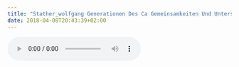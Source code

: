 ```yaml
---
title: "Stather_wolfgang Generationen Des Ca Gemeinsamkeiten Und Unterschiede_ Das Problem Der Zeitzeugen"
date: 2018-04-08T20:43:39+02:00
---
```


<audio controls>
	<source src="/audio/stather_wolfgang-generationen-des-ca-gemeinsamkeiten-und-unterschiede_-das-problem-der-zeitzeugen.mp3">
	Your browser does not support the audio element
</audio>